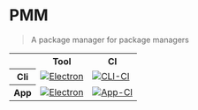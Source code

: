 # PMM
> A package manager for package managers

<table>
	<tr id="header">
		<th />
		<th scope="col"> Tool </th>
		<th scope="col"> CI </th>
	</tr>
	<tr>
		<th scope="row"> Cli </th>
		<td>
			<a
			href="https://python.org"
			title="Built With Python">
				<img
				src="https://img.shields.io/badge/Built%20With-Python-blue?style=plasic&logo=python&labelColor=yellow"
				alt="Electron"
				/>
			</a>
		</td>
		<td>
			<a
			href="https://github.com/Charlie-Sumorok/pmm/actions/workflows/CLI-Ci.yml"
			title="CLI CI">
				<img
					src="https://github.com/Charlie-Sumorok/pmm/actions/workflows/CLI-Ci.yml/badge.svg"
					alt="CLI-CI"
				/>
			</a>
		</td>
	</tr>
	<tr>
		<th scope="row"> App </th>
		<td>
			<a
				href="https://electronjs.org"
				title="Built With Electron">
				<img
					src="https://img.shields.io/badge/Built%20With-Electron-8ce6f8?style=plasic&logo=electron&labelColor=22252f"
					alt="Electron"
				/>
			</a>
		</td>
		<td>
			<a
				href="https://github.com/Charlie-Sumorok/pmm/actions/workflows/App-Ci.yml"
				title="App CI">
				<img
					src="https://github.com/Charlie-Sumorok/pmm/actions/workflows/App-Ci.yml/badge.svg"
					alt="App-CI"
				/>
			</a>
		</td>
	</tr>
</table>
